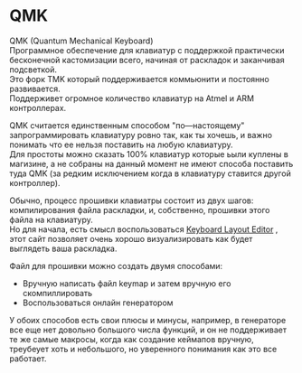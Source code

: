 # QMK
QMK (Quantum Mechanical Keyboard)  
Программное обеспечение для клавиатур с поддержкой практически бесконечной кастомизации всего, начиная от раскладок и заканчивая подсветкой.  
Это форк TMK который поддерживается коммьюнити и постоянно развивается.  
Поддерживет огромное количество клавиатур на Atmel и ARM контроллерах. 

QMK считается единственным способом "по—настоящему" запрограммировать клавиатуру ровно так, как ты хочешь, и важно понимать что ее нельзя поставить на любую клавиатуру.  
Для простоты можно сказать 100% клавиатур которые ьыли куплены в магизине, а не собраны на данный момент не имеют способа поставить туда QMK (за редким исключением когда в клавиатуру ставится другой контроллер).  



Обычно, процесс прошивки клавиатры состоит из двух шагов: компилирования файла раскладки, и, собственно, прошивки этого файла на клавиатуру.  
Но для начала, есть смысл воспользоваться [Keyboard Layout Editor](http://www.keyboard-layout-editor.com) , этот сайт позволяет очень хорошо визуализировать как будет выглядеть ваша раскладка.  

Файл для прошивки можно создать двумя способами:

* Вручную написать файл keymap и затем вручную его скомпиллировать  
* Воспользоваться онлайн генератором  

У обоих способов есть свои плюсы и минусы, например, в генераторе все еще нет довольно большого числа функций, и он не поддерживает те же самые макросы, когда как создание кеймапов вручную, треубеует хоть и небольшого, но уверенного понимания как это все работает.
